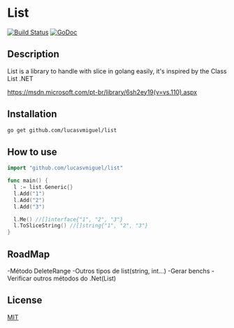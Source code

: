 # List
[![Build Status](https://travis-ci.org/lucasvmiguel/list.svg?branch=master)](https://travis-ci.org/lucasvmiguel/list)
[![GoDoc](https://godoc.org/github.com/lucasvmiguel/list?status.svg)](https://godoc.org/github.com/lucasvmiguel/list)

## Description 

List is a library to handle with slice in golang easily, it's inspired by the Class List .NET 

https://msdn.microsoft.com/pt-br/library/6sh2ey19(v=vs.110).aspx

## Installation

```bash
go get github.com/lucasvmiguel/list
```

## How to use

``` go
import "github.com/lucasvmiguel/list"

func main() {
  l := list.Generic{}
  l.Add("1")
  l.Add("2")
  l.Add("3")

  l.Me() //[]interface{"1", "2", "3"}
  l.ToSliceString() //[]string{"1", "2", "3"}
}
```

## RoadMap

-Método DeleteRange
-Outros tipos de list(string, int...)
-Gerar benchs
-Verificar outros métodos do .Net(List)

## License

  [MIT](LICENSE)
